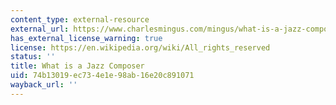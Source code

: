 ```yaml
---
content_type: external-resource
external_url: https://www.charlesmingus.com/mingus/what-is-a-jazz-composer
has_external_license_warning: true
license: https://en.wikipedia.org/wiki/All_rights_reserved
status: ''
title: What is a Jazz Composer
uid: 74b13019-ec73-4e1e-98ab-16e20c891071
wayback_url: ''
---
```

